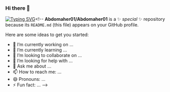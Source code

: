### Hi there 👋
[![Typing SVG](https://readme-typing-svg.demolab.com?font=Cascadia+Code&weight=600&duration=4000&pause=200&color=F70000&background=0222FF&center=true&width=435&lines=Hello+Everyone;I+am+a+Software+Developer)](https://git.io/typing-svg)<!--
**Abdomaher01/Abdomaher01** is a ✨ _special_ ✨ repository because its `README.md` (this file) appears on your GitHub profile.

Here are some ideas to get you started:

- 🔭 I’m currently working on ...
- 🌱 I’m currently learning ...
- 👯 I’m looking to collaborate on ...
- 🤔 I’m looking for help with ...
- 💬 Ask me about ...
- 📫 How to reach me: ...
- 😄 Pronouns: ...
- ⚡ Fun fact: ...
-->
